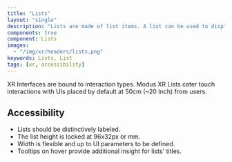 ```yaml
---
title: "Lists"
layout: "single"
description: "Lists are made of list items. A list can be used to display content related to a single subject."
components: true
component: Lists
images:
  - "/img/xr/headers/lists.png"
keywords: Lists, List
tags: [xr, accessibility]
---
```


XR Interfaces are bound to interaction types. Modus XR Lists cater touch interactions with UIs placed by default at 50cm (~20 Inch) from users.

## Accessibility

- Lists should be distinctively labeled.
- The list height is locked at 96x32px or mm.
- Width is flexible and up to UI parameters to be defined.
- Tooltips on hover provide additional insight for lists' titles.
